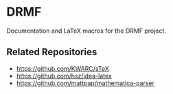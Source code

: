 DRMF
====

Documentation and LaTeX macros for the DRMF project.

## Related Repositories

* https://github.com/KWARC/sTeX
* https://github.com/hsz/idea-latex
* https://github.com/mattpap/mathematica-parser

